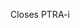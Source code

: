 <!-- Resolve PTRA-i "<dir>/ <branch_name>" -->

<!-- Copy this header to be pull request title.   -->

<!-- Don't forget to change (i) to be the number of Jira issue that you're working on. Use 0 if it's additional issue that haven't been added to Jira yet-->

Closes PTRA-i
